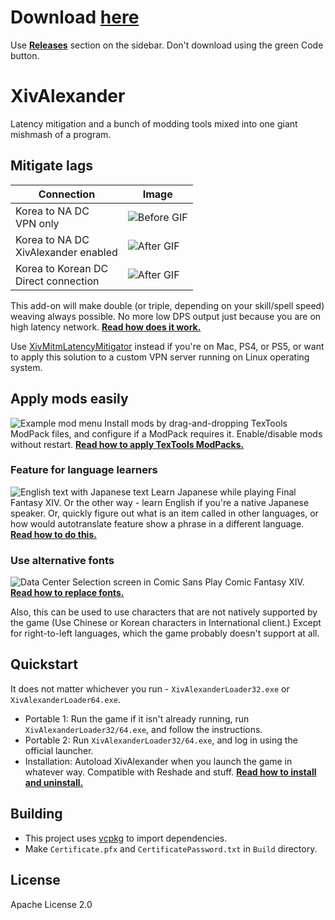 # Download [here](https://github.com/Soreepeong/XivAlexander/releases)
Use [**Releases**](https://github.com/Soreepeong/XivAlexander/releases) section on the sidebar.
Don't download using the green Code button.

# XivAlexander
Latency mitigation and a bunch of modding tools mixed into one giant mishmash of a program.

## Mitigate lags
| Connection | Image |
| --- | --- |
| Korea to NA DC<br />VPN only | ![Before GIF](https://github.com/Soreepeong/XivAlexander/raw/main/Graphics/before.gif) |
| Korea to NA DC<br />XivAlexander enabled | ![After GIF](https://github.com/Soreepeong/XivAlexander/raw/main/Graphics/after.gif) | 
| Korea to Korean DC<br />Direct connection | ![After GIF](https://github.com/Soreepeong/XivAlexander/raw/main/Graphics/ref.gif) | 

This add-on will make double (or triple, depending on your skill/spell speed) weaving always possible.
No more low DPS output just because you are on high latency network. **[Read how does it work.](https://github.com/Soreepeong/XivAlexander/wiki/Interface:-Main-Menu)**

Use [XivMitmLatencyMitigator](https://github.com/Soreepeong/XivMitmLatencyMitigator) instead if you're on Mac, PS4,
or PS5, or want to apply this solution to a custom VPN server running on Linux operating system.

## Apply mods easily
![Example mod menu](https://user-images.githubusercontent.com/3614868/134066429-67f7d590-6ab3-4f82-a9d9-33321ff3ff53.png)
Install mods by drag-and-dropping TexTools ModPack files, and configure if a ModPack requires it. Enable/disable mods without restart.
**[Read how to apply TexTools ModPacks.](https://github.com/Soreepeong/XivAlexander/wiki/Modding)**

### Feature for language learners
![English text with Japanese text](https://user-images.githubusercontent.com/3614868/133910444-e44f6ac0-649b-4e8e-bcf8-5bb2c597d0ad.png)
Learn Japanese while playing Final Fantasy XIV. Or the other way - learn English if you're a native Japanese speaker.
Or, quickly figure out what is an item called in other languages, or how would autotranslate feature show a phrase in a
different language.
**[Read how to do this.](https://github.com/Soreepeong/XivAlexander/wiki/EXDF-Transformation-Rules)**

### Use alternative fonts
![Data Center Selection screen in Comic Sans](https://user-images.githubusercontent.com/3614868/132991000-e65f4803-c6e2-4318-a412-cdc8343fb615.png)
Play Comic Fantasy XIV.
**[Read how to replace fonts.](https://github.com/Soreepeong/XivAlexander/wiki/Set-up-font-replacement)**

Also, this can be used to use characters that are not natively supported by the game (Use Chinese or Korean characters in International client.)
Except for right-to-left languages, which the game probably doesn't support at all.

## Quickstart
It does not matter whichever you run - `XivAlexanderLoader32.exe` or `XivAlexanderLoader64.exe`.

* Portable 1: Run the game if it isn't already running, run `XivAlexanderLoader32/64.exe`, and follow the instructions.
* Portable 2: Run `XivAlexanderLoader32/64.exe`, and log in using the official launcher.
* Installation: Autoload XivAlexander when you launch the game in whatever way. Compatible with Reshade and stuff.
  **[Read how to install and uninstall.](https://github.com/Soreepeong/XivAlexander/wiki/Installation)**

## Building
* This project uses [vcpkg](https://github.com/microsoft/vcpkg) to import dependencies.
* Make `Certificate.pfx` and `CertificatePassword.txt` in `Build` directory.

## License
Apache License 2.0
